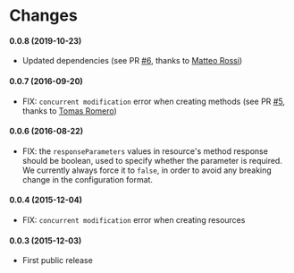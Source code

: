# Changes

#### 0.0.8 (2019-10-23)
* Updated dependencies (see PR [#6](https://github.com/spreaker/grunt-aws-apigateway/pull/6), thanks to [Matteo Rossi](https://github.com/teorossi82))

#### 0.0.7 (2016-09-20)
* FIX: `concurrent modification` error when creating methods (see PR [#5](https://github.com/spreaker/grunt-aws-apigateway/pull/5), thanks to [Tomas Romero](https://github.com/taromero))

#### 0.0.6 (2016-08-22)
* FIX: the `responseParameters` values in resource's method response should be boolean, used to specify whether the parameter is required. We currently always force it to `false`, in order to avoid any breaking change in the configuration format.

#### 0.0.4 (2015-12-04)
* FIX: `concurrent modification` error when creating resources

#### 0.0.3 (2015-12-03)
* First public release